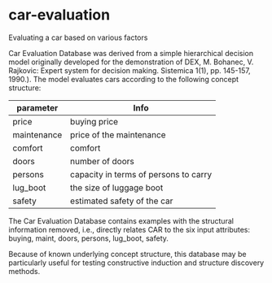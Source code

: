 # car-evaluation
Evaluating a car based on various factors

Car Evaluation Database was derived from a simple hierarchical decision model originally developed for the demonstration of DEX, M. Bohanec, V. Rajkovic: Expert system for decision making. Sistemica 1(1), pp. 145-157, 1990.). The model evaluates cars according to the following concept structure:

| parameter | Info|
|--------|-------|
| price | buying price |
| maintenance | price of the maintenance |
|comfort | comfort |
|doors  |  number of doors |
|persons  |  capacity in terms of persons to carry |
|lug_boot  |  the size of luggage boot |
|safety | estimated safety of the car |

The Car Evaluation Database contains examples with the structural information removed, i.e., directly relates CAR to the six input attributes: buying, maint, doors, persons, lug_boot, safety.

Because of known underlying concept structure, this database may be particularly useful for testing constructive induction and structure discovery methods.

